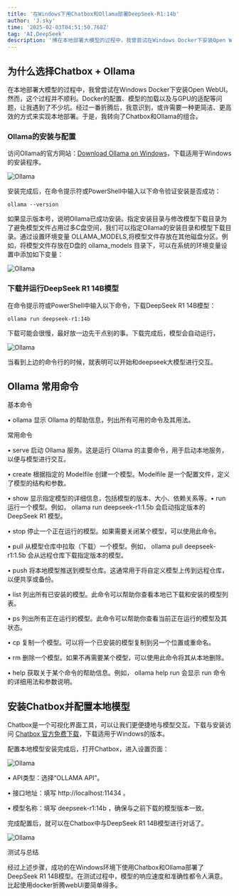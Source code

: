 ```yaml
---
title: '在Windows下用Chatbox和Ollama部署DeepSeek-R1:14b'
author: 'J.sky'
time: '2025-02-03T04:51:50.768Z'
tag: 'AI,DeepSeek'
description: '博在本地部署大模型的过程中，我曾尝试在Windows Docker下安装Open WebUI。然而，这个过程并不顺利。Docker的配置、模型的加载以及与GPU的适配等问题，让我遇到了不少坑。经过一番折腾后，我意识到，或许需要一种更简洁、更高效的方式来实现本地部署。于是，我转向了Chatbox和Ollama的组合。'
---
```


## 为什么选择Chatbox + Ollama

在本地部署大模型的过程中，我曾尝试在Windows Docker下安装Open WebUI。然而，这个过程并不顺利。Docker的配置、模型的加载以及与GPU的适配等问题，让我遇到了不少坑。经过一番折腾后，我意识到，或许需要一种更简洁、更高效的方式来实现本地部署。于是，我转向了Chatbox和Ollama的组合。

### Ollama的安装与配置

访问Ollama的官方网站：[Download Ollama on Windows](https://ollama.com/download)，下载适用于Windows的安装程序。

![Ollama](https://www.suiyan.cc/assets/images/2025/d1.png)


安装完成后，在命令提示符或PowerShell中输入以下命令验证安装是否成功：

    ollama --version

如果显示版本号，说明Ollama已成功安装。指定安装目录与修改模型下载目录为了避免模型文件占用过多C盘空间，我们可以指定Ollama的安装目录和模型下载目录。通过设置环境变量 OLLAMA_MODELS,将模型文件存放在其他磁盘分区。例如，将模型文件存放在D盘的 ollama_models  目录下，可以在系统的环境变量设置中添加如下变量：

![Ollama](https://www.suiyan.cc/assets/images/2025/d5.png)


### 下载并运行DeepSeek R1 14B模型

在命令提示符或PowerShell中输入以下命令，下载DeepSeek R1 14B模型：

    ollama run deepseek-r1:14b


下载可能会很慢，最好放一边先干点别的事。下载完成后，模型会自动运行，

![Ollama](https://www.suiyan.cc/assets/images/2025/d3.png)

当看到上边的命令行的时候，就表明可以开始和deepseek大模型进行交互。



## Ollama 常用命令

基本命令

•   ollama   显示 Ollama 的帮助信息，列出所有可用的命令及其用法。

常用命令

•   serve   启动 Ollama 服务。这是运行 Ollama 的主要命令，用于启动本地服务，以便与模型进行交互。

•   create   根据指定的 Modelfile 创建一个模型。Modelfile 是一个配置文件，定义了模型的结构和参数。

•   show   显示指定模型的详细信息，包括模型的版本、大小、依赖关系等。•   run   运行一个模型。例如，  ollama run deepseek-r1:1.5b   会启动指定版本的 DeepSeek R1 模型。

•   stop   停止一个正在运行的模型。如果需要关闭某个模型，可以使用此命令。

•   pull   从模型仓库中拉取（下载）一个模型。例如，  ollama pull deepseek-r1:1.5b   会从远程仓库下载指定版本的模型。

•   push   将本地模型推送到模型仓库。这通常用于将自定义模型上传到远程仓库，以便共享或备份。

•   list   列出所有已安装的模型。此命令可以帮助你查看本地已下载和安装的模型列表。

•   ps   列出所有正在运行的模型。此命令可以帮助你查看当前正在运行的模型及其状态。

•   cp   复制一个模型。可以将一个已安装的模型复制到另一个位置或重命名。

•   rm   删除一个模型。如果不再需要某个模型，可以使用此命令将其从本地删除。

•   help   获取关于某个命令的帮助信息。例如，  ollama help run   会显示   run   命令的详细用法和参数说明。



## 安装Chatbox并配置本地模型

Chatbox是一个可视化界面工具，可以让我们更便捷地与模型交互。下载与安装访问 [Chatbox 官方免费下载](https://chatboxai.app/zh)，下载适用于Windows的版本。

配置本地模型安装完成后，打开Chatbox，进入设置页面：

![Ollama](https://www.suiyan.cc/assets/images/2025/d2.png)


• API类型：选择“OLLAMA API”。

• 接口地址：填写  http://localhost:11434  。

• 模型名称：填写  deepseek-r1:14b  ，确保与之前下载的模型版本一致。

完成配置后，就可以在Chatbox中与DeepSeek R1 14B模型进行对话了。

![Ollama](https://www.suiyan.cc/assets/images/2025/d4.png)


测试与总结

经过上述步骤，成功的在Windows环境下使用Chatbox和Ollama部署了DeepSeek R1 14B模型。在测试过程中，模型的响应速度和准确性都令人满意。比起使用docker折腾webUI要简单得多。
